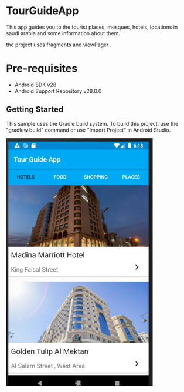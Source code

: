 
# TourGuideApp

This app guides you to the tourist places, mosques, hotels, locations in saudi arabia and some information about them.

the project uses fragments and viewPager .


# Pre-requisites
- Android SDK v28
- Android Support Repository v28.0.0

## Getting Started

This sample uses the Gradle build system. To build this project, use the "gradlew build" command or use "Import Project" in Android Studio.




![alt text](https://raw.githubusercontent.com/AhmadDalao/TourGuideApp/master/app/src/main/res/drawable/project2.png)
